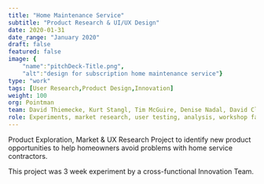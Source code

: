 ```yaml
---
title: "Home Maintenance Service"
subtitle: "Product Research & UI/UX Design"
date: 2020-01-31
date_range: "January 2020"
draft: false
featured: false
image: {
    "name":"pitchDeck-Title.png", 
    "alt":"design for subscription home maintenance service"}
type: "work"
tags: [User Research,Product Design,Innovation]
weight: 100
org: Pointman
team: David Thiemecke, Kurt Stangl, Tim McGuire, Denise Nadal, David Cloyd, Chris Schobert, Seth Zielinski, Jay Pawlowski, Nick Kaszmarek
role: Experiments, market research, user testing, analysis, workshop facilitating, customer journeys, user flows, personas
---
```

Product Exploration, Market & UX Research Project to identify new product opportunities to help homeowners avoid problems with home service contractors. 

This project was 3 week experiment by a cross-functional Innovation Team.
